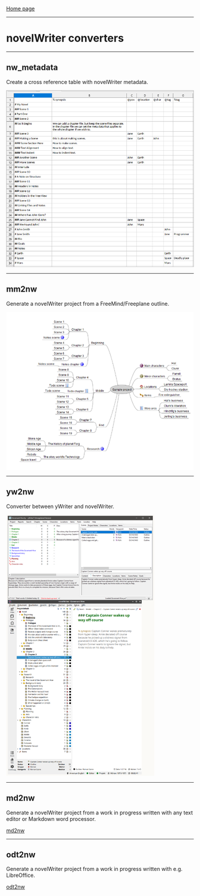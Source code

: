 [Home page](index.html)

---

# novelWriter converters

---

## nw_metadata

Create a cross reference table with novelWriter metadata. 

[![nw_metadata](img/nw_metadata.png)](https://github.com/peter88213/nw_metadata)


---

## mm2nw

Generate a novelWriter project from a FreeMind/Freeplane outline.

[![mm2nw](img/mm2nw.png)](https://github.com/peter88213/mm2nw/)

---

## yw2nw

Converter between yWriter and novelWriter.

[![yw2nw](img/yw2nw.png)](https://peter88213.github.io/yw2nw/)


---

## md2nw

Generate a novelWriter project from a work in progress written with any text editor or Markdown word processor.

[md2nw](https://github.com/peter88213/md2nw/)


---

## odt2nw

Generate a novelWriter project from a work in progress written with e.g. LibreOffice.

[odt2nw](https://github.com/peter88213/odt2nw/)




